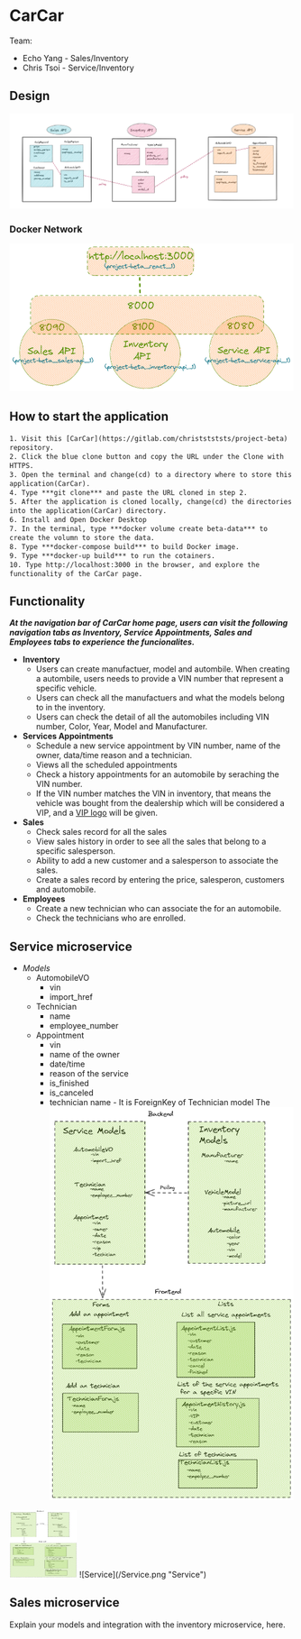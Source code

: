 # **CarCar**

Team:

* Echo Yang - Sales/Inventory
* Chris Tsoi - Service/Inventory

## **Design**

![Image of model design](/design.png "Design")

### Docker Network 
![Image of docker network](/dockerNetwork.png "Docker network")

## **How to start the application**

    1. Visit this [CarCar](https://gitlab.com/christstststs/project-beta) repository.
    2. Click the blue clone button and copy the URL under the Clone with HTTPS.
    3. Open the terminal and change(cd) to a directory where to store this application(CarCar).
    4. Type ***git clone*** and paste the URL cloned in step 2.
    5. After the application is cloned locally, change(cd) the directories into the application(CarCar) directory.
    6. Install and Open Docker Desktop
    7. In the terminal, type ***docker volume create beta-data*** to create the volumn to store the data.
    8. Type ***docker-compose build*** to build Docker image.
    9. Type ***docker-up build*** to run the cotainers.
    10. Type http://localhost:3000 in the browser, and explore the functionality of the CarCar page.

## **Functionality**
***At the navigation bar of CarCar home page, users can visit the following navigation tabs as Inventory, Service Appointments, Sales and Employees tabs to experience the funcionalites.***
  
- **Inventory** 
  - Users can create manufactuer, model and autombile. When creating a autombile, users needs to provide a VIN number that represent a specific vehicle.
  - Users can check all the manufactuers and what the models belong to in the inventory. 
  - Users can check the detail of all the automobiles including VIN number, Color, Year, Model and Manufacturer.
- **Services Appointments**
  - Schedule a new service appointment by VIN number, name of the owner, data/time reason and a technician.
  - Views all the scheduled appointments
  - Check a history appointments for an automobile by seraching the VIN number.
  - If the VIN number matches the VIN in inventory, that means the vehicle was bought from the dealership which will be considered a VIP, and a [VIP logo](/vip.png "Design") will be given.
- **Sales**
  - Check sales record for all the sales
  - View sales history in order to see all the sales that belong to a specific salesperson.
  - Ability to add a new customer and a salesperson to associate the sales.
  - Create a sales record by entering the price, salesperon, customers and automobile.
- **Employees**
  - Create a new technician who can associate the for an automobile.
  - Check the technicians who are enrolled.

## **Service microservice**
- *Models*
  - AutomobileVO
    - vin 
    - import_href
  - Technician
    - name
    - employee_number
  - Appointment
    - vin 
    - name of the owner
    - date/time
    - reason of the service
    - is_finished
    - is_canceled
    - technician name - It is ForeignKey of Technician model
The 
![](/Service.png)
<img src="/Service.png"  width="120" height="120">
![Service](/Service.png "Service")



## **Sales microservice**

Explain your models and integration with the inventory
microservice, here.

